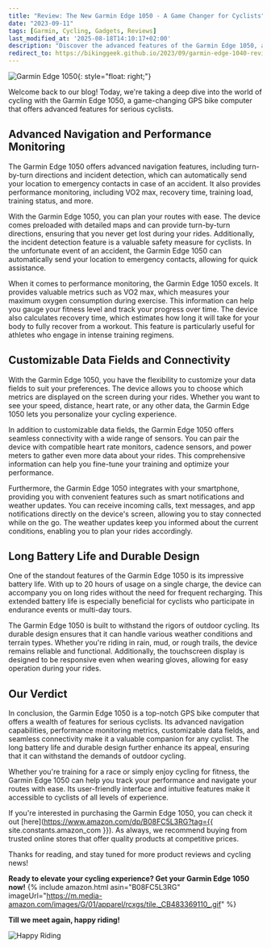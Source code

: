 ```yaml
---
title: "Review: The New Garmin Edge 1050 - A Game Changer for Cyclists"
date: "2023-09-11"
tags: [Garmin, Cycling, Gadgets, Reviews]
last_modified_at: '2025-08-18T14:10:17+02:00'
description: "Discover the advanced features of the Garmin Edge 1050, a GPS bike computer designed for serious cyclists. Find out how it can enhance your cycling experience!"
redirect_to: https://bikinggeek.github.io/2023/09/garmin-edge-1040-review.html
---
```


![Garmin Edge 1050](https://m.media-amazon.com/images/G/01/apparel/rcxgs/tile._CB483369110_.gif){: style="float: right;"}

Welcome back to our blog! Today, we're taking a deep dive into the world of cycling with the Garmin Edge 1050, a game-changing GPS bike computer that offers advanced features for serious cyclists.

## Advanced Navigation and Performance Monitoring

The Garmin Edge 1050 offers advanced navigation features, including turn-by-turn directions and incident detection, which can automatically send your location to emergency contacts in case of an accident. It also provides performance monitoring, including VO2 max, recovery time, training load, training status, and more.

With the Garmin Edge 1050, you can plan your routes with ease. The device comes preloaded with detailed maps and can provide turn-by-turn directions, ensuring that you never get lost during your rides. Additionally, the incident detection feature is a valuable safety measure for cyclists. In the unfortunate event of an accident, the Garmin Edge 1050 can automatically send your location to emergency contacts, allowing for quick assistance.

When it comes to performance monitoring, the Garmin Edge 1050 excels. It provides valuable metrics such as VO2 max, which measures your maximum oxygen consumption during exercise. This information can help you gauge your fitness level and track your progress over time. The device also calculates recovery time, which estimates how long it will take for your body to fully recover from a workout. This feature is particularly useful for athletes who engage in intense training regimens.

## Customizable Data Fields and Connectivity

With the Garmin Edge 1050, you have the flexibility to customize your data fields to suit your preferences. The device allows you to choose which metrics are displayed on the screen during your rides. Whether you want to see your speed, distance, heart rate, or any other data, the Garmin Edge 1050 lets you personalize your cycling experience.

In addition to customizable data fields, the Garmin Edge 1050 offers seamless connectivity with a wide range of sensors. You can pair the device with compatible heart rate monitors, cadence sensors, and power meters to gather even more data about your rides. This comprehensive information can help you fine-tune your training and optimize your performance.

Furthermore, the Garmin Edge 1050 integrates with your smartphone, providing you with convenient features such as smart notifications and weather updates. You can receive incoming calls, text messages, and app notifications directly on the device's screen, allowing you to stay connected while on the go. The weather updates keep you informed about the current conditions, enabling you to plan your rides accordingly.

## Long Battery Life and Durable Design

One of the standout features of the Garmin Edge 1050 is its impressive battery life. With up to 20 hours of usage on a single charge, the device can accompany you on long rides without the need for frequent recharging. This extended battery life is especially beneficial for cyclists who participate in endurance events or multi-day tours.

The Garmin Edge 1050 is built to withstand the rigors of outdoor cycling. Its durable design ensures that it can handle various weather conditions and terrain types. Whether you're riding in rain, mud, or rough trails, the device remains reliable and functional. Additionally, the touchscreen display is designed to be responsive even when wearing gloves, allowing for easy operation during your rides.

## Our Verdict

In conclusion, the Garmin Edge 1050 is a top-notch GPS bike computer that offers a wealth of features for serious cyclists. Its advanced navigation capabilities, performance monitoring metrics, customizable data fields, and seamless connectivity make it a valuable companion for any cyclist. The long battery life and durable design further enhance its appeal, ensuring that it can withstand the demands of outdoor cycling.

Whether you're training for a race or simply enjoy cycling for fitness, the Garmin Edge 1050 can help you track your performance and navigate your routes with ease. Its user-friendly interface and intuitive features make it accessible to cyclists of all levels of experience.

If you're interested in purchasing the Garmin Edge 1050, you can check it out [here](https://www.amazon.com/dp/B08FC5L3RG?tag={{ site.constants.amazon_com }}). As always, we recommend buying from trusted online stores that offer quality products at competitive prices.

Thanks for reading, and stay tuned for more product reviews and cycling news!

**Ready to elevate your cycling experience? Get your Garmin Edge 1050 now!**
{% include amazon.html asin="B08FC5L3RG" imageUrl="https://m.media-amazon.com/images/G/01/apparel/rcxgs/tile._CB483369110_.gif" %}

**Till we meet again, happy riding!**

![Happy Riding](https://i.imgur.com/OoctZWAm.png)